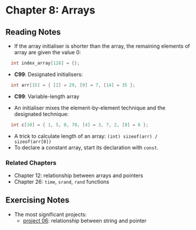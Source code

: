# Chapter 8: Arrays

## Reading Notes

- If the array initialiser is shorter than the array, the remaining elements of array are given the value 0:

```C
  int index_array[128] = {};
```

- **C99**: Designated initialisers:

```C
  int arr[15] = { [2] = 29, [9] = 7, [14] = 35 };
```

- **C99**: Variable-length array

- An initialiser mixes the element-by-element technique and the designated technique:

```C
  int c[10] = { 1, 5, 8, 78, [4] = 3, 7, 2, [8] = 6 };
```

- A trick to calculate length of an array: `(int) sizeof(arr) / sizeof(arr[0])`
- To declare a constant array, start its declaration with `const`.
### Related Chapters

- Chapter 12: relationship between arrays and pointers
- Chapter 26: `time`, `srand`, `rand` functions

## Exercising Notes 
- The most significant projects: 
  - [project 06](./projects/06.c): relationship between string and pointer